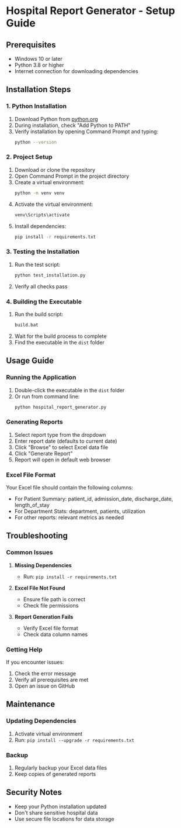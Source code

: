 # Hospital Report Generator - Setup Guide

## Prerequisites

- Windows 10 or later
- Python 3.8 or higher
- Internet connection for downloading dependencies

## Installation Steps

### 1. Python Installation

1. Download Python from [python.org](https://www.python.org/downloads/)
2. During installation, check "Add Python to PATH"
3. Verify installation by opening Command Prompt and typing:
   ```bash
   python --version
   ```

### 2. Project Setup

1. Download or clone the repository
2. Open Command Prompt in the project directory
3. Create a virtual environment:
   ```bash
   python -m venv venv
   ```
4. Activate the virtual environment:
   ```bash
   venv\Scripts\activate
   ```
5. Install dependencies:
   ```bash
   pip install -r requirements.txt
   ```

### 3. Testing the Installation

1. Run the test script:
   ```bash
   python test_installation.py
   ```
2. Verify all checks pass

### 4. Building the Executable

1. Run the build script:
   ```bash
   build.bat
   ```
2. Wait for the build process to complete
3. Find the executable in the `dist` folder

## Usage Guide

### Running the Application

1. Double-click the executable in the `dist` folder
2. Or run from command line:
   ```bash
   python hospital_report_generator.py
   ```

### Generating Reports

1. Select report type from the dropdown
2. Enter report date (defaults to current date)
3. Click "Browse" to select Excel data file
4. Click "Generate Report"
5. Report will open in default web browser

### Excel File Format

Your Excel file should contain the following columns:
- For Patient Summary: patient_id, admission_date, discharge_date, length_of_stay
- For Department Stats: department, patients, utilization
- For other reports: relevant metrics as needed

## Troubleshooting

### Common Issues

1. **Missing Dependencies**
   - Run: `pip install -r requirements.txt`

2. **Excel File Not Found**
   - Ensure file path is correct
   - Check file permissions

3. **Report Generation Fails**
   - Verify Excel file format
   - Check data column names

### Getting Help

If you encounter issues:
1. Check the error message
2. Verify all prerequisites are met
3. Open an issue on GitHub

## Maintenance

### Updating Dependencies

1. Activate virtual environment
2. Run: `pip install --upgrade -r requirements.txt`

### Backup

1. Regularly backup your Excel data files
2. Keep copies of generated reports

## Security Notes

- Keep your Python installation updated
- Don't share sensitive hospital data
- Use secure file locations for data storage 